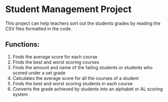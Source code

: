 # Student Management Project
This project can help teachers sort out the students grades by reading the CSV files formatted in the code.
## Functions: 
1. Finds the average score for each course
2. Finds the best and worst scoring courses
3. Finds the amount and name of the failing students or students who scored under a set grade
4. Calculates the average score for all the courses of a student
5. Finds the best and worst scoring students in each course
6. Converts the grade achieved by students into an alphabet or AL scoring system
